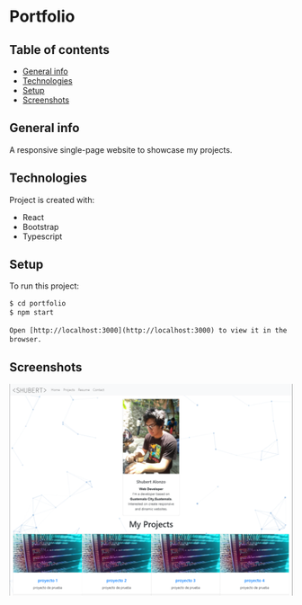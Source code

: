 # Portfolio
## Table of contents
* [General info](#general-info)
* [Technologies](#technologies)
* [Setup](#setup)
* [Screenshots](#screenshots)

## General info
A responsive single-page website to showcase my projects.
	
## Technologies
Project is created with:
* React
* Bootstrap
* Typescript
	
## Setup
To run this project:

```
$ cd portfolio
$ npm start

Open [http://localhost:3000](http://localhost:3000) to view it in the browser.
```
## Screenshots

![screenshot](screen.png)
